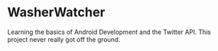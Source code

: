 WasherWatcher
=============

Learning the basics of Android Development and the Twitter API. This project never really got off the ground.
